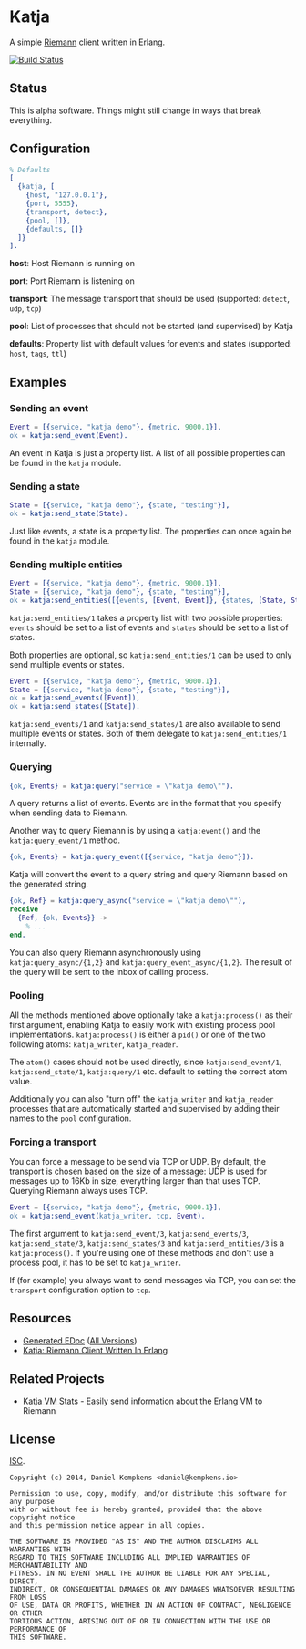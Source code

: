 # Katja

A simple [Riemann](http://riemann.io) client written in Erlang.

[![Build Status](https://travis-ci.org/nifoc/katja.png)](https://travis-ci.org/nifoc/katja)

## Status

This is alpha software. Things might still change in ways that break everything.

## Configuration

```erlang
% Defaults
[
  {katja, [
    {host, "127.0.0.1"},
    {port, 5555},
    {transport, detect},
    {pool, []},
    {defaults, []}
  ]}
].
```

**host**: Host Riemann is running on

**port**: Port Riemann is listening on

**transport**: The message transport that should be used (supported: `detect`, `udp`, `tcp`)

**pool**: List of processes that should not be started (and supervised) by Katja

**defaults**: Property list with default values for events and states (supported: `host`, `tags`, `ttl`)

## Examples

### Sending an event

```erlang
Event = [{service, "katja demo"}, {metric, 9000.1}],
ok = katja:send_event(Event).
```

An event in Katja is just a property list. A list of all possible properties can be found in the `katja` module.

### Sending a state

```erlang
State = [{service, "katja demo"}, {state, "testing"}],
ok = katja:send_state(State).
```

Just like events, a state is a property list. The properties can once again be found in the `katja` module.

### Sending multiple entities

```erlang
Event = [{service, "katja demo"}, {metric, 9000.1}],
State = [{service, "katja demo"}, {state, "testing"}],
ok = katja:send_entities([{events, [Event, Event]}, {states, [State, State]}]).
```

`katja:send_entities/1` takes a property list with two possible properties: `events` should be set to a list of events and `states` should be set to a list of states.

Both properties are optional, so `katja:send_entities/1` can be used to only send multiple events or states.

```erlang
Event = [{service, "katja demo"}, {metric, 9000.1}],
State = [{service, "katja demo"}, {state, "testing"}],
ok = katja:send_events([Event]),
ok = katja:send_states([State]).
```

`katja:send_events/1` and `katja:send_states/1` are also available to send multiple events or states. Both of them delegate to `katja:send_entities/1` internally.

### Querying

```erlang
{ok, Events} = katja:query("service = \"katja demo\"").
```

A query returns a list of events. Events are in the format that you specify when sending data to Riemann.

Another way to query Riemann is by using a `katja:event()` and the `katja:query_event/1` method.

```erlang
{ok, Events} = katja:query_event([{service, "katja demo"}]).
```

Katja will convert the event to a query string and query Riemann based on the generated string.

```erlang
{ok, Ref} = katja:query_async("service = \"katja demo\""),
receive
  {Ref, {ok, Events}} ->
    % ...
end.
```

You can also query Riemann asynchronously using `katja:query_async/{1,2}` and `katja:query_event_async/{1,2}`. The result of the query will be sent to the inbox of calling process.

### Pooling

All the methods mentioned above optionally take a `katja:process()` as their first argument, enabling Katja to easily work with existing process pool implementations. `katja:process()` is either a `pid()` or one of the two following atoms: `katja_writer`, `katja_reader`.

The `atom()` cases should not be used directly, since `katja:send_event/1`, `katja:send_state/1`, `katja:query/1` etc. default to setting the correct atom value.

Additionally you can also "turn off" the `katja_writer` and `katja_reader` processes that are automatically started and supervised by adding their names to the `pool` configuration.

### Forcing a transport

You can force a message to be send via TCP or UDP. By default, the transport is chosen based on the size of a message: UDP is used for messages up to 16Kb in size, everything larger than that uses TCP. Querying Riemann always uses TCP.

```erlang
Event = [{service, "katja demo"}, {metric, 9000.1}],
ok = katja:send_event(katja_writer, tcp, Event).
```

The first argument to `katja:send_event/3`, `katja:send_events/3`, `katja:send_state/3`, `katja:send_states/3` and `katja:send_entities/3` is a `katja:process()`. If you're using one of these methods and don't use a process pool, it has to be set to `katja_writer`.

If (for example) you always want to send messages via TCP, you can set the `transport` configuration option to `tcp`.

## Resources

* [Generated EDoc](http://katja.nifoc.pw/0.5/) ([All Versions](http://katja.nifoc.pw))
* [Katja: Riemann Client Written In Erlang](https://blog.kempkens.io/posts/katja-riemann-client-written-in-erlang/)

## Related Projects

* [Katja VM Stats](https://github.com/nifoc/katja_vmstats) - Easily send information about the Erlang VM to Riemann

## License

[ISC](https://en.wikipedia.org/wiki/ISC_license).

```
Copyright (c) 2014, Daniel Kempkens <daniel@kempkens.io>

Permission to use, copy, modify, and/or distribute this software for any purpose
with or without fee is hereby granted, provided that the above copyright notice
and this permission notice appear in all copies.

THE SOFTWARE IS PROVIDED "AS IS" AND THE AUTHOR DISCLAIMS ALL WARRANTIES WITH
REGARD TO THIS SOFTWARE INCLUDING ALL IMPLIED WARRANTIES OF MERCHANTABILITY AND
FITNESS. IN NO EVENT SHALL THE AUTHOR BE LIABLE FOR ANY SPECIAL, DIRECT,
INDIRECT, OR CONSEQUENTIAL DAMAGES OR ANY DAMAGES WHATSOEVER RESULTING FROM LOSS
OF USE, DATA OR PROFITS, WHETHER IN AN ACTION OF CONTRACT, NEGLIGENCE OR OTHER
TORTIOUS ACTION, ARISING OUT OF OR IN CONNECTION WITH THE USE OR PERFORMANCE OF
THIS SOFTWARE.
```
